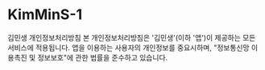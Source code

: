 # KimMinS-1


김민생 개인정보처리방침
본 개인정보처리방침은 '김민생'(이하 '앱')이 제공하는 모든 서비스에 적용됩니다. 앱을 이용하는 사용자의 개인정보를 중요시하며, "정보통신망 이용촉진 및 정보보호"에 관한 법률을 준수하고 있습니다.
